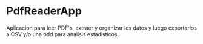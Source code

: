 # PdfReaderApp

Aplicacion para leer PDF's, extraer y organizar los datos y luego exportarlos a CSV y/o una bdd para analisis estadisticos.
